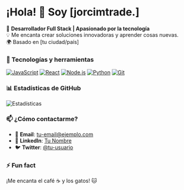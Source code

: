 # ¡Hola! 👋 Soy [jorcimtrade.]

🚀 **Desarrollador Full Stack | Apasionado por la tecnología**  
💡 Me encanta crear soluciones innovadoras y aprender cosas nuevas.  
🌍 Basado en [tu ciudad/país]  

### 🔧 Tecnologías y herramientas
[![JavaScript](https://img.shields.io/badge/-JavaScript-F7DF1E?logo=javascript&logoColor=black)](https://developer.mozilla.org/en-US/docs/Web/JavaScript)
[![React](https://img.shields.io/badge/-React-61DAFB?logo=react&logoColor=black)](https://reactjs.org/)
[![Node.js](https://img.shields.io/badge/-Node.js-339933?logo=node.js&logoColor=white)](https://nodejs.org/)
[![Python](https://img.shields.io/badge/-Python-3776AB?logo=python&logoColor=white)](https://www.python.org/)
[![Git](https://img.shields.io/badge/-Git-F05032?logo=git&logoColor=white)](https://git-scm.com/)

### 📊 Estadísticas de GitHub
![Estadísticas](https://github-readme-stats.vercel.app/api?username=tu-usuario&show_icons=true&theme=radical)

### 📫 ¿Cómo contactarme?
- 📧 **Email**: [tu-email@ejemplo.com](mailto:tu-email@ejemplo.com)
- 💼 **LinkedIn**: [Tu Nombre](https://linkedin.com/in/tu-perfil)
- 🐦 **Twitter**: [@tu-usuario](https://twitter.com/tu-usuario)

### ⚡ Fun fact
¡Me encanta el café ☕ y los gatos! 🐱
